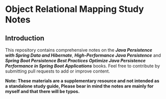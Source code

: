 # Object Relational Mapping Study Notes
## Introduction
This repository contains comprehensive notes on the **_Java Persistence with  Spring Data and Hibernate_**, **_High-Performance Java Persistence_** and **_Spring Boot Persistence Best Practices Optimize Java Persistence Performance in Spring Boot Applications_** books. Feel free to contribute by submitting pull requests to add or improve content.

**Note: These materials are a supplementary resource and not intended as a standalone study guide, Please bear in mind the notes are mainly for myself and that there will be typos.**
